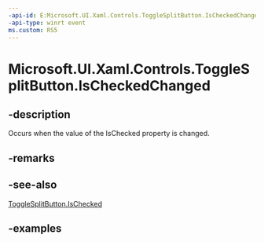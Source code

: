 ```yaml
---
-api-id: E:Microsoft.UI.Xaml.Controls.ToggleSplitButton.IsCheckedChanged
-api-type: winrt event
ms.custom: RS5
---
```

<!-- Event syntax.
public event TypedEventHandler IsCheckedChanged<ToggleSplitButton, ToggleSplitButtonIsCheckedChangedEventArgs>
-->

# Microsoft.UI.Xaml.Controls.ToggleSplitButton.IsCheckedChanged



## -description

Occurs when the value of the IsChecked property is changed.



## -remarks



## -see-also

[ToggleSplitButton.IsChecked](/uwp/api/windows.ui.xaml.controls.togglesplitbutton.ischecked)



## -examples



